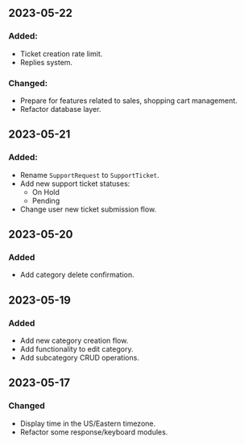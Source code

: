 ## 2023-05-22

### Added:

- Ticket creation rate limit.
- Replies system.

### Changed:

- Prepare for features related to sales, shopping cart management.
- Refactor database layer.

## 2023-05-21

### Added:

- Rename `SupportRequest` to `SupportTicket`.
- Add new support ticket statuses:
    - On Hold
    - Pending
- Change user new ticket submission flow.

## 2023-05-20

### Added

- Add category delete confirmation.

## 2023-05-19

### Added

- Add new category creation flow.
- Add functionality to edit category.
- Add subcategory CRUD operations.

## 2023-05-17

### Changed

- Display time in the US/Eastern timezone.
- Refactor some response/keyboard modules.